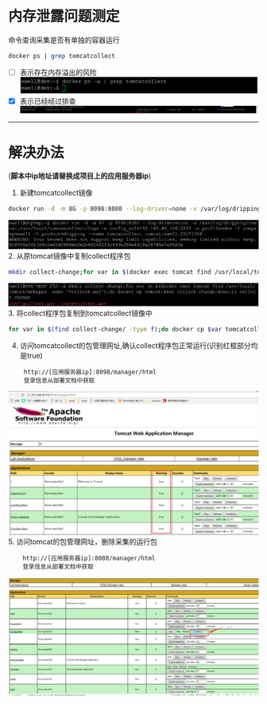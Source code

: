# 内存泄露问题测定
命令查询采集是否有单独的容器运行
```Bash
docker ps | grep tomcatcollect
```
- [ ] 表示存在内存溢出的风险
![image](https://raw.githubusercontent.com/Stromy-worker/EwellDrpDoc/master/Resource/pic/nonTomcatCollect.png)
- [x] 表示已经经过排查
![image](https://raw.githubusercontent.com/Stromy-worker/EwellDrpDoc/master/Resource/pic/ExistTomcatCollect.png)
---
# 解决办法
(**脚本中ip地址请替换成项目上的应用服务器ip**)
1. 新建tomcatcollect镜像
```Bash
docker run -d -m 8G -p 8098:8080 --log-driver=none -v /var/log/dripping/tomcatcollect:/usr/local/tomcat/logs -e config_url=192.168.40.126:2222 -e profile=dev -l company=ewell -l product=dripping --name tomcatcollect tomcat:ewell.20171026
```
![image](https://raw.githubusercontent.com/Stromy-worker/EwellDrpDoc/master/Resource/pic/collectContainer.png)
2. 从原tomcat镜像中复制collect程序包
```Bash
mkdir collect-change;for var in $(docker exec tomcat find /usr/local/tomcat/webapps -name '*collect.war');do docker cp tomcat:$var collect-change;done;ls collect-change
```
![image](https://raw.githubusercontent.com/Stromy-worker/EwellDrpDoc/master/Resource/pic/findCollectWar.png)
3. 将collect程序包复制到tomcatcollect镜像中
```Bash
for var in $(find collect-change/ -type f);do docker cp $var tomcatcollect:/usr/local/tomcat/webapps;sleep 10;done
```
4. 访问tomcatcollect的包管理网址,确认collect程序包正常运行(识别红框部分均是true)

        http://[应用服务器ip]:8098/manager/html
        登录信息从部署文档中获取
  ![image](https://raw.githubusercontent.com/Stromy-worker/EwellDrpDoc/master/Resource/pic/collectStart.png)
5. 访问tomcat的包管理网址，删除采集的运行包

        http://[应用服务器ip]:8080/manager/html
        登录信息从部署文档中获取
![image](https://raw.githubusercontent.com/Stromy-worker/EwellDrpDoc/master/Resource/pic/undeploy.png)
